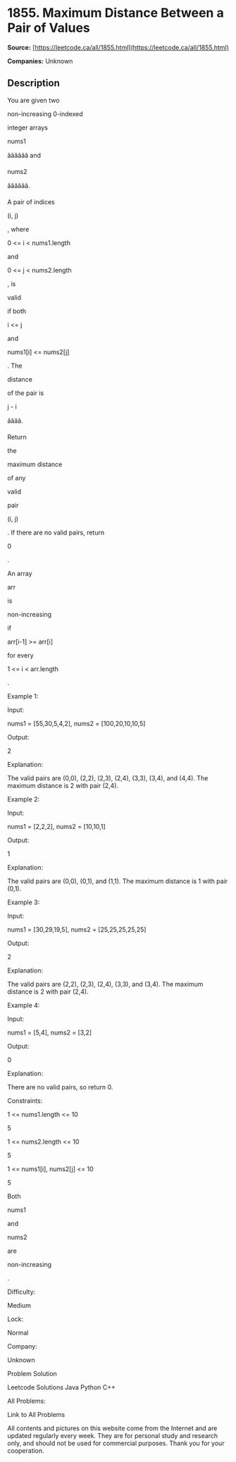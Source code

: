 # 1855. Maximum Distance Between a Pair of Values

**Source:** [https://leetcode.ca/all/1855.html](https://leetcode.ca/all/1855.html)

**Companies:** Unknown

## Description

You are given two

non-increasing 0-indexed

integer arrays

nums1

ââââââ and

nums2

ââââââ.

A pair of indices

(i, j)

, where

0 <= i < nums1.length

and

0 <= j < nums2.length

, is

valid

if both

i <= j

and

nums1[i] <= nums2[j]

. The

distance

of the pair is

j - i

ââââ.

Return

the

maximum distance

of any

valid

pair

(i, j)

. If there are no valid pairs, return

0

.

An array

arr

is

non-increasing

if

arr[i-1] >= arr[i]

for every

1 <= i < arr.length

.

Example 1:

Input:

nums1 = [55,30,5,4,2], nums2 = [100,20,10,10,5]

Output:

2

Explanation:

The valid pairs are (0,0), (2,2), (2,3), (2,4), (3,3), (3,4), and (4,4).
The maximum distance is 2 with pair (2,4).

Example 2:

Input:

nums1 = [2,2,2], nums2 = [10,10,1]

Output:

1

Explanation:

The valid pairs are (0,0), (0,1), and (1,1).
The maximum distance is 1 with pair (0,1).

Example 3:

Input:

nums1 = [30,29,19,5], nums2 = [25,25,25,25,25]

Output:

2

Explanation:

The valid pairs are (2,2), (2,3), (2,4), (3,3), and (3,4).
The maximum distance is 2 with pair (2,4).

Example 4:

Input:

nums1 = [5,4], nums2 = [3,2]

Output:

0

Explanation:

There are no valid pairs, so return 0.

Constraints:

1 <= nums1.length <= 10

5

1 <= nums2.length <= 10

5

1 <= nums1[i], nums2[j] <= 10

5

Both

nums1

and

nums2

are

non-increasing

.

Difficulty:

Medium

Lock:

Normal

Company:

Unknown

Problem Solution

Leetcode Solutions Java Python C++

All Problems:

Link to All Problems

All contents and pictures on this website come from the Internet and are updated regularly every week. They are for personal study and research only, and should not be used for commercial purposes. Thank you for your cooperation.

